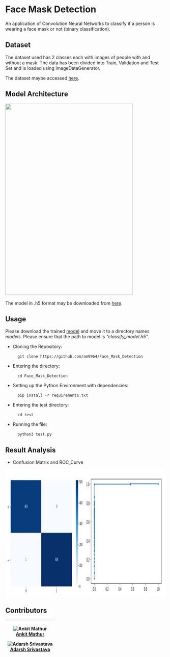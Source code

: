# Face Mask Detection
An application of Convolution Neural Networks to classify if a person is wearing a face mask or not (binary classification). 

## Dataset
The dataset used has 2 classes each with images of people with and without a mask. The data has been divided into Train, Validation and Test Set and is loaded using ImageDataGenerator.

The dataset maybe accessed <a href = "https://drive.google.com/drive/folders/1MaU49YgSFBqGbMVImh6k6f__q-_mowck?usp=sharing">here</a>.

## Model Architecture
<img src = "assets/model.png" height = 600px width = 400px>

The model in .h5 format may be downloaded from <a href = "https://drive.google.com/file/d/1qgXJ0eSur-Ezh_tmxxD920LJef-J4icT/view?usp=sharing">here</a>.

## Usage
Please download the trained <a href = "https://drive.google.com/file/d/1qgXJ0eSur-Ezh_tmxxD920LJef-J4icT/view?usp=sharing">model</a> and move it to a directory names *models*. Please ensure that the path to model is *"classify_model.h5"*.

- Cloning the Repository: 

        git clone https://github.com/am9964/Face_Mask_Detection
        
- Entering the directory: 

        cd Face_Mask_Detection
        
- Setting up the Python Environment with dependencies:

        pip install -r requirements.txt
        
- Entering the test directory: 

        cd test

- Running the file:

        python3 test.py

## Result Analysis

- Confusion Matrix and ROC_Curve
<img src = "assets/Screenshot 2021-11-17 183734.jpg" align="center" height = 400px width = 900px>


## Contributors

| <p>![Ankit Mathur](https://github.com/am9964.png?size=128)<br>[Ankit Mathur](https://github.com/am9964)</p><p>![Adarsh Srivastava](https://github.com/theAdarshSrivastava.png?size=128)<br>[Adarsh Srivastava](https://github.com/theAdarshSrivastava)</p>|
| ---------------------------------------------------------------------------------------------------------------------------------------------- |

